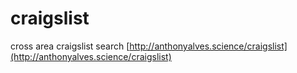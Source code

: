 # craigslist

cross area craigslist search
[http://anthonyalves.science/craigslist](http://anthonyalves.science/craigslist)
